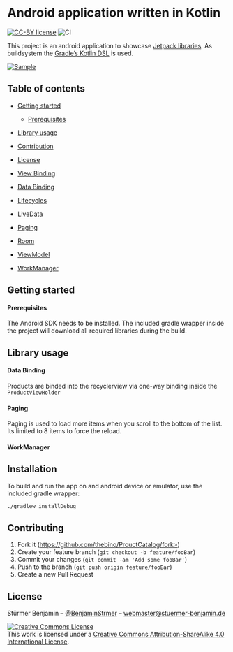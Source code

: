 # Android application written in Kotlin

[![CC-BY license](https://img.shields.io/badge/License-CC--BY-blue.svg)](https://creativecommons.org/licenses/by-nd/4.0)
![CI](https://github.com/thebino/ProuctCatalog/workflows/CI/badge.svg)

This project is an android application to showcase [Jetpack libraries](https://d.android.com/jetpack).
As buildsystem the [Gradle’s Kotlin DSL](https://docs.gradle.org/current/userguide/kotlin_dsl.html) is used.

[![Sample](https://via.placeholder.com/350)](http://creativecommons.org/licenses/by-nc-nd/3.0/)

## Table of contents

* [Getting started](#getting-started)
  * [Prerequisites](#prerequisites)
* [Library usage](#library-usage)
* [Contribution](#contribution)
* [License](#license)


 * [View Binding](https://developer.android.com/topic/libraries/view-binding)
 * [Data Binding](https://developer.android.com/topic/libraries/data-binding)
 * [Lifecycles](https://developer.android.com/topic/libraries/architecture/lifecycle)
 * [LiveData](https://developer.android.com/topic/libraries/architecture/livedata)
 * [Paging](https://developer.android.com/topic/libraries/architecture/paging/)
 * [Room](https://developer.android.com/topic/libraries/architecture/room)
 * [ViewModel](https://developer.android.com/topic/libraries/architecture/viewmodel)
 * [WorkManager](https://developer.android.com/topic/libraries/architecture/workmanager)


## Getting started
#### Prerequisites
The Android SDK needs to be installed.
The included gradle wrapper inside the project will download all required libraries during the build.

## Library usage
#### Data Binding

Products are binded into the recyclerview via one-way binding inside the `ProductViewHolder`

#### Paging

Paging is used to load more items when you scroll to the bottom of the list. Its limited to 8 items to force the reload.

#### WorkManager

## Installation

To build and run the app on and android device or emulator, use the included gradle wrapper:

```sh
./gradlew installDebug
```

## Contributing

1. Fork it (https://github.com/thebino/ProuctCatalog/fork>)
2. Create your feature branch (`git checkout -b feature/fooBar`)
3. Commit your changes (`git commit -am 'Add some fooBar'`)
4. Push to the branch (`git push origin feature/fooBar`)
5. Create a new Pull Request

## License
Stürmer Benjamin – [@BenjaminStrmer](https://twitter.com/BenjaminStrmer) – webmaster@stuermer-benjamin.de

<a rel="license" href="http://creativecommons.org/licenses/by-sa/4.0/"><img alt="Creative Commons License" style="border-width:0" src="https://i.creativecommons.org/l/by-sa/4.0/88x31.png" /></a><br />This work is licensed under a <a rel="license" href="http://creativecommons.org/licenses/by-sa/4.0/">Creative Commons Attribution-ShareAlike 4.0 International License</a>.
